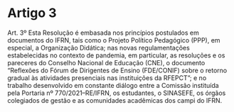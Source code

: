 # Artigo 3

Art. 3º Esta Resolução é embasada nos princípios postulados em documentos do IFRN, tais como o Projeto Político Pedagógico
(PPP), em especial, a Organização Didática; nas novas regulamentações estabelecidas no contexto de pandemia, em particular, as
resoluções e os pareceres do Conselho Nacional de Educação (CNE), o documento “Reflexões do Fórum de Dirigentes de Ensino
(FDE/CONIF) sobre o retorno gradual às atividades presenciais nas instituições da RFEPCT”; e no trabalho desenvolvido em
constante diálogo entre a Comissão instituída pela Portaria nº 770/2021–RE/IFRN, os estudantes, o SINASEFE, os órgãos
colegiados de gestão e as comunidades acadêmicas dos campi do IFRN.
